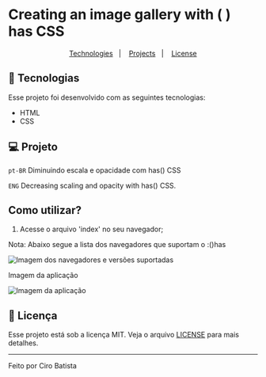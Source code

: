 # Creating an image gallery with ( ) has CSS

<p
align="center">
  <a
  href="#-tecnologias">Technologies</a>&nbsp;&nbsp;&nbsp;|&nbsp;&nbsp;&nbsp;
  <a
  href="#-projeto">Projects</a>&nbsp;&nbsp;&nbsp;|&nbsp;&nbsp;&nbsp;
  <a
  href="#memo-licença">License</a>
</p>

## 🚀 Tecnologias

Esse projeto foi desenvolvido com as seguintes tecnologias:

- HTML
- CSS

## 💻 Projeto

`pt-BR`
Diminuindo escala e opacidade com has() CSS

`ENG`
Decreasing scaling and opacity with has() CSS.

## Como utilizar?

1. Acesse o arquivo 'index' no seu navegador;

Nota: Abaixo segue a lista dos navegadores que suportam o :()has

<img
src="https://github.com/Ciro-TI-System/ThemeSwitcher-CSS/blob/main/assets/Navegadores%20com%20suporte%20ao%20()%20has%20CSS.jpg"
alt="Imagem dos navegadores e versões suportadas"/>

Imagem da aplicação

<img
src="https://github.com/Ciro-TI-System/GalleryCSS/blob/main/assets/CSS%20Gallery.jpg"
alt="Imagem da aplicação"/>

## :memo: Licença

Esse projeto está sob a licença MIT. Veja o arquivo [LICENSE](.github/LICENSE.md) para mais detalhes.

---

Feito por Ciro Batista
